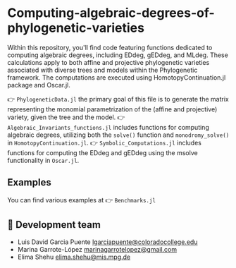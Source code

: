 # Computing-algebraic-degrees-of-phylogenetic-varieties

Within this repository, you'll find code featuring functions dedicated to computing algebraic degrees, including EDdeg, gEDdeg, and MLdeg. These calculations apply to both affine and projective phylogenetic varieties associated with diverse trees and models within the Phylogenetic framework. The computations are executed using HomotopyContinuation.jl package and Oscar.jl.

👉 `PhylogeneticData.jl` the primary goal of this file is to generate the matrix representing the monomial parametrization of the (affine and projective) variety, given the tree and the model.
👉 `Algebraic_Invariants_functions.jl` includes functions for computing algebraic degrees, utilizing both the `solve()` function and `monodromy_solve()` in `HomotopyContinuation.jl`.
👉 `Symbolic_Computations.jl` includes functions for computing the EDdeg and gEDdeg using the msolve functionality in `Oscar.jl`.

## Examples

You can find various examples at 👉 `Benchmarks.jl`

## 👷 Development team

- Luis David Garcia Puente <lgarciapuente@coloradocollege.edu>
- Marina Garrote-López <marinagarrotelopez@gmail.com>
- Elima Shehu <elima.shehu@mis.mpg.de>
